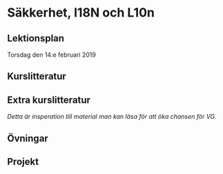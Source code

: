 # Säkkerhet, I18N och L10n


## Lektionsplan
Torsdag den 14:e februari 2019


## Kurslitteratur
## Extra kurslitteratur
*Detta är insperation till material man kan läsa för att öka chansen för VG.*
## Övningar
## Projekt